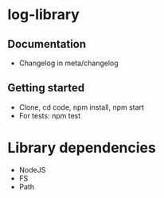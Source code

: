 # log-library

## Documentation
* Changelog in meta/changelog

## Getting started
* Clone, cd code, npm install, npm start
* For tests: npm test

# Library dependencies
* NodeJS
* FS
* Path
